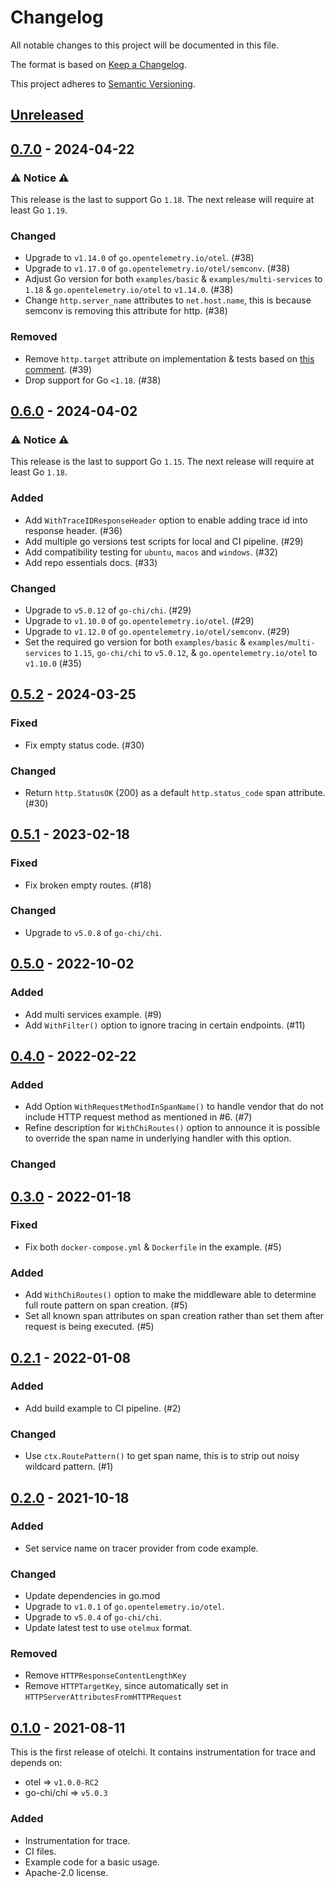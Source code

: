 # Changelog

All notable changes to this project will be documented in this file.

The format is based on [Keep a Changelog](https://keepachangelog.com/en/1.0.0/).

This project adheres to [Semantic Versioning](https://semver.org/spec/v2.0.0.html).

## [Unreleased]

## [0.7.0] - 2024-04-22

### ⚠️ Notice ⚠️

This release is the last to support Go `1.18`. The next release will require at least Go `1.19`.

### Changed

- Upgrade to `v1.14.0` of `go.opentelemetry.io/otel`. (#38)
- Upgrade to `v1.17.0` of `go.opentelemetry.io/otel/semconv`. (#38)
- Adjust Go version for both `examples/basic` & `examples/multi-services` to `1.18` & `go.opentelemetry.io/otel` to `v1.14.0`. (#38)
- Change `http.server_name` attributes to `net.host.name`, this is because semconv is removing this attribute for http. (#38)

### Removed

- Remove `http.target` attribute on implementation & tests based on [this comment](https://github.com/open-telemetry/opentelemetry-go/blob/v1.17.0/semconv/internal/v2/http.go#L160-L165). (#39)
- Drop support for Go `<1.18`. (#38)

## [0.6.0] - 2024-04-02

### ⚠️ Notice ⚠️

This release is the last to support Go `1.15`. The next release will require at least Go `1.18`.

### Added

- Add `WithTraceIDResponseHeader` option to enable adding trace id into response header. (#36)
- Add multiple go versions test scripts for local and CI pipeline. (#29)
- Add compatibility testing for `ubuntu`, `macos` and `windows`. (#32)
- Add repo essentials docs. (#33)

### Changed

- Upgrade to `v5.0.12` of `go-chi/chi`. (#29)
- Upgrade to `v1.10.0` of `go.opentelemetry.io/otel`. (#29)
- Upgrade to `v1.12.0` of `go.opentelemetry.io/otel/semconv`. (#29)
- Set the required go version for both `examples/basic` & `examples/multi-services` to `1.15`, `go-chi/chi` to `v5.0.12`, & `go.opentelemetry.io/otel` to `v1.10.0` (#35)

## [0.5.2] - 2024-03-25

### Fixed

- Fix empty status code. (#30)

### Changed

- Return `http.StatusOK` (200) as a default `http.status_code` span attribute. (#30)

## [0.5.1] - 2023-02-18

### Fixed

- Fix broken empty routes. (#18)

### Changed

- Upgrade to `v5.0.8` of `go-chi/chi`.

## [0.5.0] - 2022-10-02

### Added

- Add multi services example. (#9)
- Add `WithFilter()` option to ignore tracing in certain endpoints. (#11)

## [0.4.0] - 2022-02-22

### Added

- Add Option `WithRequestMethodInSpanName()` to handle vendor that do not include HTTP request method as mentioned in #6. (#7)
- Refine description for `WithChiRoutes()` option to announce it is possible to override the span name in underlying handler with this option.

### Changed

## [0.3.0] - 2022-01-18

### Fixed

- Fix both `docker-compose.yml` & `Dockerfile` in the example. (#5)

### Added

- Add `WithChiRoutes()` option to make the middleware able to determine full route pattern on span creation. (#5)
- Set all known span attributes on span creation rather than set them after request is being executed. (#5)

## [0.2.1] - 2022-01-08

### Added

- Add build example to CI pipeline. (#2)

### Changed

- Use `ctx.RoutePattern()` to get span name, this is to strip out noisy wildcard pattern. (#1)

## [0.2.0] - 2021-10-18

### Added

- Set service name on tracer provider from code example.

### Changed

- Update dependencies in go.mod
- Upgrade to `v1.0.1` of `go.opentelemetry.io/otel`.
- Upgrade to `v5.0.4` of `go-chi/chi`.
- Update latest test to use `otelmux` format.

### Removed

- Remove `HTTPResponseContentLengthKey`
- Remove `HTTPTargetKey`, since automatically set in `HTTPServerAttributesFromHTTPRequest`

## [0.1.0] - 2021-08-11

This is the first release of otelchi.
It contains instrumentation for trace and depends on:

- otel => `v1.0.0-RC2`
- go-chi/chi => `v5.0.3`

### Added

- Instrumentation for trace.
- CI files.
- Example code for a basic usage.
- Apache-2.0 license.

[Unreleased]: https://github.com/riandyrn/otelchi/compare/v0.7.0...HEAD
[0.7.0]: https://github.com/riandyrn/otelchi/releases/tag/v0.7.0
[0.6.0]: https://github.com/riandyrn/otelchi/releases/tag/v0.6.0
[0.5.2]: https://github.com/riandyrn/otelchi/releases/tag/v0.5.2
[0.5.1]: https://github.com/riandyrn/otelchi/releases/tag/v0.5.1
[0.5.0]: https://github.com/riandyrn/otelchi/releases/tag/v0.5.0
[0.4.0]: https://github.com/riandyrn/otelchi/releases/tag/v0.4.0
[0.3.0]: https://github.com/riandyrn/otelchi/releases/tag/v0.3.0
[0.2.1]: https://github.com/riandyrn/otelchi/releases/tag/v0.2.1
[0.2.0]: https://github.com/riandyrn/otelchi/releases/tag/v0.2.0
[0.1.0]: https://github.com/riandyrn/otelchi/releases/tag/v0.1.0
